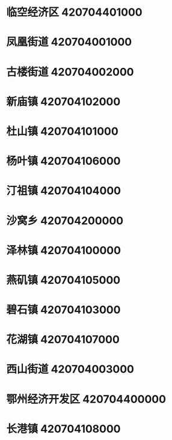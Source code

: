 # 临空经济区 420704401000
# 凤凰街道 420704001000
# 古楼街道 420704002000
# 新庙镇 420704102000
# 杜山镇 420704101000
# 杨叶镇 420704106000
# 汀祖镇 420704104000
# 沙窝乡 420704200000
# 泽林镇 420704100000
# 燕矶镇 420704105000
# 碧石镇 420704103000
# 花湖镇 420704107000
# 西山街道 420704003000
# 鄂州经济开发区 420704400000
# 长港镇 420704108000
